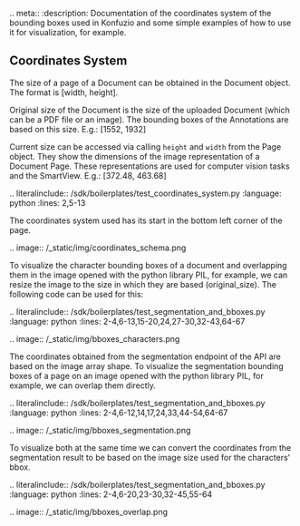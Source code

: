 .. meta::
   :description: Documentation of the coordinates system of the bounding boxes used in Konfuzio and some simple 
examples of how to use it for visualization, for example.

## Coordinates System

The size of a page of a Document can be obtained in the Document object.
The format is [width, height].

Original size of the Document is the size of the uploaded Document (which can be a PDF file or an image). The bounding 
boxes of the Annotations are based on this size.
   E.g.: [1552, 1932]
   

Current size can be accessed via calling `height` and `width` from the Page object. They show the dimensions of the 
image representation of a Document Page. These representations are used for computer vision tasks and the SmartView.
   E.g.: [372.48, 463.68]

.. literalinclude:: /sdk/boilerplates/test_coordinates_system.py
   :language: python
   :lines: 2,5-13

The coordinates system used has its start in the bottom left corner of the page.

.. image:: /_static/img/coordinates_schema.png


To visualize the character bounding boxes of a document and overlapping them in the image opened with the python
library PIL, for example, we can resize the image to the size in which they are based (original_size).
The following code can be used for this:

.. literalinclude:: /sdk/boilerplates/test_segmentation_and_bboxes.py
   :language: python
   :lines: 2-4,6-13,15-20,24,27-30,32-43,64-67

.. image:: /_static/img/bboxes_characters.png

The coordinates obtained from the segmentation endpoint of the API are based on the image array shape.
To visualize the segmentation bounding boxes of a page on an image opened with the python library PIL, for example,
we can overlap them directly.

.. literalinclude:: /sdk/boilerplates/test_segmentation_and_bboxes.py
   :language: python
   :lines: 2-4,6-12,14,17,24,33,44-54,64-67

.. image:: /_static/img/bboxes_segmentation.png

To visualize both at the same time we can convert the coordinates from the segmentation result to be based on the image
size used for the characters' bbox.

.. literalinclude:: /sdk/boilerplates/test_segmentation_and_bboxes.py
   :language: python
   :lines: 2-4,6-20,23-30,32-45,55-64

.. image:: /_static/img/bboxes_overlap.png
